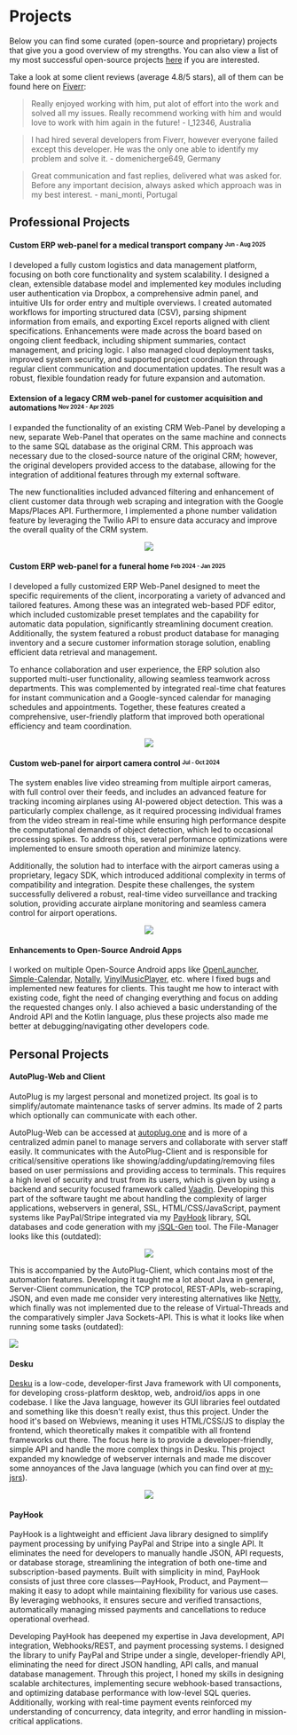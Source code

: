 # Projects 

Below you can find some curated (open-source and proprietary) projects that give you a good overview of my strengths.
You can also view a list of my most successful open-source projects [here](https://github.com/Osiris-Team?tab=repositories&q=&type=&language=&sort=stargazers) if you are interested.

Take a look at some client reviews (average 4.8/5 stars), all of them can be found here on [Fiverr](https://www.fiverr.com/osiristeam):

> Really enjoyed working with him, put alot of effort into the work and solved all my issues. Really recommend working with him and would love to work with him again in the future! - l_12346, Australia

> I had hired several developers from Fiverr, however everyone failed except this developer. He was the only one able to identify my problem and solve it. - domenicherge649, Germany

> Great communication and fast replies, delivered what was asked for. Before any important decision, always asked which approach was in my best interest. - mani_monti, Portugal

## Professional Projects

#### Custom ERP web-panel for a medical transport company <sup><sub>Jun - Aug 2025</sub></sup>

I developed a fully custom logistics and data management platform, focusing on both core functionality and system scalability. I designed a clean, extensible database model and implemented key modules including user authentication via Dropbox, a comprehensive admin panel, and intuitive UIs for order entry and multiple overviews. I created automated workflows for importing structured data (CSV), parsing shipment information from emails, and exporting Excel reports aligned with client specifications. Enhancements were made across the board based on ongoing client feedback, including shipment summaries, contact management, and pricing logic. I also managed cloud deployment tasks, improved system security, and supported project coordination through regular client communication and documentation updates. The result was a robust, flexible foundation ready for future expansion and automation.

#### Extension of a legacy CRM web-panel for customer acquisition and automations <sup><sub>Nov 2024 - Apr 2025</sub></sup>

I expanded the functionality of an existing CRM Web-Panel by developing a new, separate Web-Panel that operates on the same machine and connects to the same SQL database as the original CRM.
This approach was necessary due to the closed-source nature of the original CRM; however, the original developers provided access to the database, allowing for the integration of additional features through my external software.

The new functionalities included advanced filtering and enhancement of client customer data through web scraping and integration with the Google Maps/Places API. Furthermore, I implemented a phone number validation feature by leveraging the Twilio API to ensure data accuracy and improve the overall quality of the CRM system.

<div align="center">
    <img src="https://github.com/user-attachments/assets/b2ca8901-68ac-4e1f-84a3-b578c7d7ede8"></img>

</div>

#### Custom ERP web-panel for a funeral home <sup><sub>Feb 2024 - Jan 2025</sub></sup>

I developed a fully customized ERP Web-Panel designed to meet the specific requirements of the client, incorporating a variety of advanced and tailored features. Among these was an integrated web-based PDF editor, which included customizable preset templates and the capability for automatic data population, significantly streamlining document creation. Additionally, the system featured a robust product database for managing inventory and a secure customer information storage solution, enabling efficient data retrieval and management.

To enhance collaboration and user experience, the ERP solution also supported multi-user functionality, allowing seamless teamwork across departments. This was complemented by integrated real-time chat features for instant communication and a Google-synced calendar for managing schedules and appointments. Together, these features created a comprehensive, user-friendly platform that improved both operational efficiency and team coordination.

<div align="center">
    <img src="https://github.com/user-attachments/assets/bdeb2ea4-2835-4d88-94d5-315e51758709"></img>
</div>

#### Custom web-panel for airport camera control <sup><sub>Jul - Oct 2024</sub></sup>

The system enables live video streaming from multiple airport cameras, with full control over their feeds, and includes an advanced feature for tracking incoming airplanes using AI-powered object detection. This was a particularly complex challenge, as it required processing individual frames from the video stream in real-time while ensuring high performance despite the computational demands of object detection, which led to occasional processing spikes. To address this, several performance optimizations were implemented to ensure smooth operation and minimize latency.

Additionally, the solution had to interface with the airport cameras using a proprietary, legacy SDK, which introduced additional complexity in terms of compatibility and integration. Despite these challenges, the system successfully delivered a robust, real-time video surveillance and tracking solution, providing accurate airplane monitoring and seamless camera control for airport operations.

<div align="center">
    <img src="https://github.com/user-attachments/assets/9ce4dd85-a8e4-4862-bb70-ede1b5a1bb6d"></img>
</div>

#### Enhancements to Open-Source Android Apps
I worked on multiple Open-Source Android apps like [OpenLauncher](https://github.com/Osiris-Team/openlauncher),
[Simple-Calendar](https://github.com/Osiris-Team/Simple-Calendar), 
[Notally](https://github.com/Osiris-Team/Notally),
[VinylMusicPlayer](https://github.com/Osiris-Team/VinylMusicPlayer), etc. where I fixed bugs and implemented new features for clients.
This taught me how to interact with existing code, fight the need of changing everything and focus on adding the requested changes only.
I also achieved a basic understanding of the Android API and the Kotlin language, plus these projects also made me better at debugging/navigating 
other developers code.

## Personal Projects

#### AutoPlug-Web and Client
AutoPlug is my largest personal and monetized project. Its goal is to simplify/automate maintenance tasks of server admins.
Its made of 2 parts which optionally can communicate with each other.

AutoPlug-Web can be accessed at [autoplug.one](https://autoplug.one/) and is more of a centralized admin panel to manage servers
and collaborate with server staff easily.
It communicates with the AutoPlug-Client and is responsible for critical/sensitive operations like showing/adding/updating/removing files based on user permissions
and providing access to terminals. This requires a high level of security and trust from its users, which is given by using a backend and security focused framework
called [Vaadin](https://vaadin.com/). Developing this part of the software taught me about handling the complexity of larger applications, webservers in general, SSL,
HTML/CSS/JavaScript, payment systems like PayPal/Stripe integrated via my [PayHook](https://github.com/Osiris-Team/PayHook) library, SQL databases and code generation with my [jSQL-Gen](https://github.com/Osiris-Team/jSQL-Gen) tool. The File-Manager looks like this (outdated):

<div align="center">
    <img src="https://github.com/Osiris-Team/AutoPlug-Client/blob/master/docs/file-manager.gif?raw=true"></img>
</div>


This is accompanied by the AutoPlug-Client, which contains most of the automation features. Developing it taught me a lot about Java in general, Server-Client communication, the TCP protocol, REST-APIs, web-scraping, JSON,
and even made me consider very interesting alternatives like [Netty](https://netty.io/), which finally was not implemented due to the release of Virtual-Threads and the comparatively simpler Java Sockets-API. This is what it looks like when running some tasks (outdated):

<div>
    <img src="https://github.com/Osiris-Team/AutoPlug-Client/blob/master/docs/tasks.gif?raw=true"></img>
</div>



#### Desku
[Desku](https://github.com/Osiris-Team/Desku) is a low-code, developer-first Java framework with UI components, for developing cross-platform desktop, web, android/ios apps in one codebase.
I like the Java language, however its GUI libraries feel outdated and something like this doesn't really exist, thus this project. Under the hood it's based on Webviews, meaning it uses HTML/CSS/JS to
display the frontend, which theoretically makes it compatible with all frontend frameworks out there. The focus here is to provide a developer-friendly, simple API and
handle the more complex things in Desku. This project expanded my knowledge of webserver internals and made me discover some annoyances of the Java language
(which you can find over at [my-jsrs](https://github.com/Osiris-Team/my-jsrs)).


<div align="center">
    <img src="https://github.com/user-attachments/assets/8e9641ad-ae03-4413-babe-4eb0094a08fc"></img>
</div>



#### PayHook
PayHook is a lightweight and efficient Java library designed to simplify payment processing by unifying PayPal and Stripe into a single API. It eliminates the need for developers to manually handle JSON, API requests, or database storage, streamlining the integration of both one-time and subscription-based payments. Built with simplicity in mind, PayHook consists of just three core classes—PayHook, Product, and Payment—making it easy to adopt while maintaining flexibility for various use cases. By leveraging webhooks, it ensures secure and verified transactions, automatically managing missed payments and cancellations to reduce operational overhead.

Developing PayHook has deepened my expertise in Java development, API integration, Webhooks/REST, and payment processing systems. I designed the library to unify PayPal and Stripe under a single, developer-friendly API, eliminating the need for direct JSON handling, API calls, and manual database management. Through this project, I honed my skills in designing scalable architectures, implementing secure webhook-based transactions, and optimizing database performance with low-level SQL queries. Additionally, working with real-time payment events reinforced my understanding of concurrency, data integrity, and error handling in mission-critical applications.
